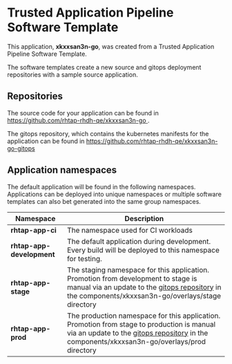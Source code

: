 # Trusted Application Pipeline Software Template

This application, **xkxxsan3n-go**, was created from a Trusted Application Pipeline Software Template.

The software templates create a new source and gitops deployment repositories with a sample source application. 

## Repositories

The source code for your application can be found in [https://github.com/rhtap-rhdh-qe/xkxxsan3n-go ](https://github.com/rhtap-rhdh-qe/xkxxsan3n-go ).
 
The gitops repository, which contains the kubernetes manifests for the application can be found in 
[https://github.com/rhtap-rhdh-qe/xkxxsan3n-go-gitops ](https://github.com/rhtap-rhdh-qe/xkxxsan3n-go-gitops ) 

## Application namespaces 

The default application will be found in the following namespaces. Applications can be deployed into unique namespaces or multiple software templates can also bet generated into the same group namespaces.  

|  Namespace   |  Description   |  
| -------- | -------- |
| **rhtap-app-ci** | The namespace used for CI workloads |
| **rhtap-app-development** | The default application during development. Every build will be deployed to this namespace for testing. |
| **rhtap-app-stage** | The staging namespace for this application. Promotion from development to stage is manual via an update to the [gitops repository](https://github.com/rhtap-rhdh-qe/xkxxsan3n-go-gitops ) in the components/xkxxsan3n-go/overlays/stage directory |
| **rhtap-app-prod** | The production namespace for this application. Promotion from stage to production is manual via an update to the [gitops repository](https://github.com/rhtap-rhdh-qe/xkxxsan3n-go-gitops ) in the components/xkxxsan3n-go/overlays/prod directory |
